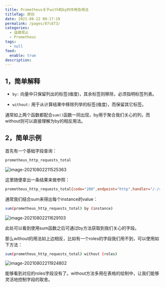 ```yaml
---
title: Prometheus关于with和by的作用及用法
titleTag: 原创
date: 2021-08-22 00:17:19
permalink: /pages/87c873/
categories: 
  - 运维观止
  - Prometheus
tags: 
  - null
feed: 
  enable: true
description: 
---
```


## 1，简单解释

- `by:` 向量中只保留列出的标签(维度)，其余标签则移除，必须指明标签列表。

- `without:` 用于从计算结果中移除列举的标签(维度)，而保留其它标签。

通常如上两个函数都配合`sum()`函数一同出现，by用于聚合我们关心的列，而without则可以直接理解为by的相反用法。

## 2，简单示例

首先有一个基础字段查询：

```bash
prometheus_http_requests_total
```

![image-20210802211525363](http://t.eryajf.net/imgs/2021/09/131e836c5ee8dcc8.jpg)

这里随便拿出一条结果来做参照：

```bash
prometheus_http_requests_total{code="200",endpoint="http",handler="/-/reload",instance="172.26.10.182:8080",job="prometheus",namespace="monitoring",pod="prometheus-1",roles="monitor"}	15467
```

通常我们结合sum来得出每个instance的value：

```bash
sum(prometheus_http_requests_total) by (instance)
```

![image-20210802211629103](http://t.eryajf.net/imgs/2021/09/72c865c3651e115f.jpg)

此处可以看到使用sum函数之后可通过by方法获取到我们关心的字段。

那么without的用法如上边相反，比如有一个roles的字段我们用不到，可以使用如下方法：

```bash
sum(prometheus_http_requests_total) without (roles)
```

![image-20210802211924802](http://t.eryajf.net/imgs/2021/09/9b1f5e202123e862.jpg)

能够看到对应的roles字段没有了。without方法多用在表格的绘制中，让我们能够灵活地控制字段的取舍。